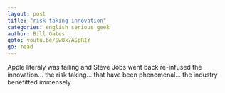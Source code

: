 ```yaml
---
layout: post
title: "risk taking innovation"
categories: english serious geek
author: Bill Gates
goto: youtu.be/Sw8x7ASpRIY
go: read
---
```

Apple literaly was failing and Steve Jobs went back re-infused the innovation... the risk taking... that have been phenomenal... the industry benefitted immensely
